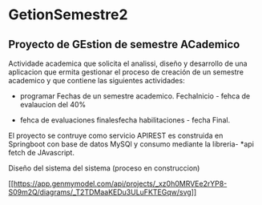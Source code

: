 # GetionSemestre2

## Proyecto de GEstion de semestre ACademico

Actividade academica que solicita el analissi, diseño y desarrollo de una aplicacion que ermita gestionar el 
proceso de creación de un semestre academico y que contiene las siguientes actividades:

* programar Fechas de un semestre academico. FechaInicio - fehca de evalaucion del 40% 
- fehca de evaluaciones finalesfecha habilitaciones - fecha Final.

El proyecto se contruye como servicio APIREST es construida en Springboot con  base de datos MySQl y consumo mediante la libreria- *api fetch de JAvascript.

Diseño del sistema del sistema (proceso en construccion)

[[https://app.genmymodel.com/api/projects/_xz0h0MRVEe2rYP8-S09m2Q/diagrams/_T2TDMaaKEDu3ULuFKTEGqw/svg]]
